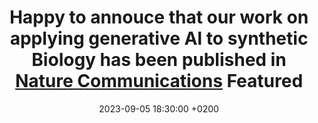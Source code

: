 ---
title: >-
    Happy to annouce that our work on applying generative AI to synthetic Biology has been published in <a href="https://www.nature.com/articles/s41467-023-41899-y" target="_blank">Nature Communications</a>
    <span class="badge badge-pill badge-info">Featured</span>
date: 2023-09-05 18:30:00 +0200
---